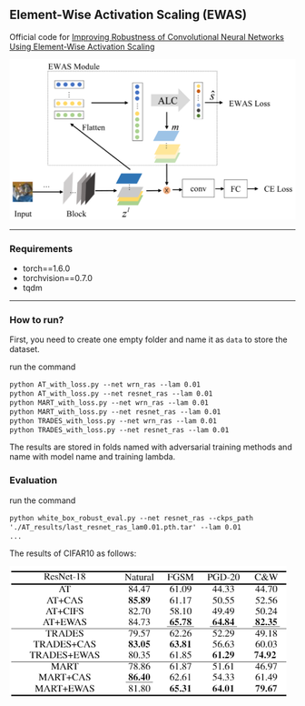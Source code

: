 ## Element-Wise Activation Scaling (EWAS)
Official code for [Improving Robustness of Convolutional Neural Networks Using Element-Wise Activation Scaling]()


![EWAS](figures/my-proposed.png)

--------------------
### Requirements

- torch==1.6.0
- torchvision==0.7.0
- tqdm

---

### How to run?

First, you need to create one empty folder and name it as `data` to store the dataset.

run the command
```commandline
python AT_with_loss.py --net wrn_ras --lam 0.01
python AT_with_loss.py --net resnet_ras --lam 0.01
python MART_with_loss.py --net wrn_ras --lam 0.01
python MART_with_loss.py --net resnet_ras --lam 0.01 
python TRADES_with_loss.py --net wrn_ras --lam 0.01
python TRADES_with_loss.py --net resnet_ras --lam 0.01 
```

The results are stored in folds named with adversarial training methods and name with model name and training lambda.

### Evaluation

run the command
```commandline
python white_box_robust_eval.py --net resnet_ras --ckps_path './AT_results/last_resnet_ras_lam0.01.pth.tar' --lam 0.01
...
```

The results of CIFAR10 as follows:

![CIFAR10](figures/cifar10.png)
